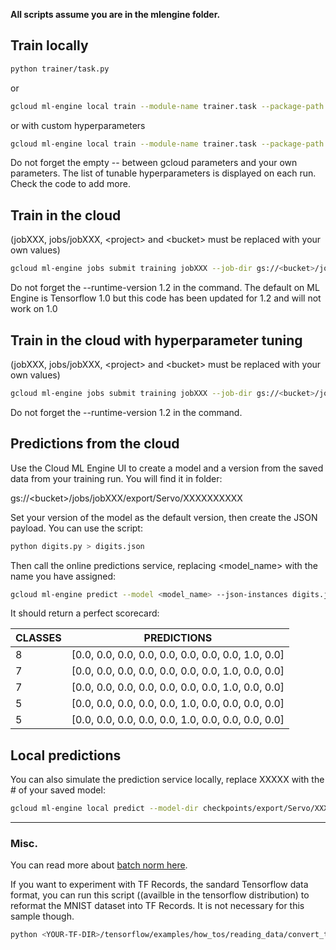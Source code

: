 **All scripts assume you are in the mlengine folder.**
## Train locally
```bash
python trainer/task.py
```
or
```bash
gcloud ml-engine local train --module-name trainer.task --package-path trainer
```
or with custom hyperparameters
```bash
gcloud ml-engine local train --module-name trainer.task --package-path trainer -- --hp-iterations 3000 --hp-dropout 0.5
```
Do not forget the empty -- between gcloud parameters and your own parameters. The list of tunable hyperparameters is displayed on each run. Check the code to add more.
## Train in the cloud
(jobXXX, jobs/jobXXX, &lt;project&gt; and &lt;bucket&gt; must be replaced with your own values)
```bash
gcloud ml-engine jobs submit training jobXXX --job-dir gs://<bucket>/jobs/jobXXX --project <project> --config config.yaml --module-name trainer.task --package-path trainer --runtime-version 1.2
```
Do not forget the  --runtime-version 1.2 in the command. The default on ML Engine is Tensorflow 1.0 but this code has been updated for 1.2 and will not work on 1.0

## Train in the cloud with hyperparameter tuning
(jobXXX, jobs/jobXXX, &lt;project&gt; and &lt;bucket&gt; must be replaced with your own values)
```bash
gcloud ml-engine jobs submit training jobXXX --job-dir gs://<bucket>/jobs/jobXXX --project <project> --config config-hptune6.yaml --module-name trainer.task --package-path trainer --runtime-version 1.2
```
Do not forget the  --runtime-version 1.2 in the command.

## Predictions from the cloud
Use the Cloud ML Engine UI to create a model and a version from
the saved data from your training run.
You will find it in folder:

gs://&lt;bucket&gt;/jobs/jobXXX/export/Servo/XXXXXXXXXX

Set your version of the model as the default version, then
create the JSON payload. You can use the script:
```bash
python digits.py > digits.json
```
Then call the online predictions service, replacing <model_name> with the name you have assigned:
```bash
gcloud ml-engine predict --model <model_name> --json-instances digits.json
```
It should return a perfect scorecard:

| CLASSES  | PREDICTIONS |
| ------------- | ------------- |
| 8  | [0.0, 0.0, 0.0, 0.0, 0.0, 0.0, 0.0, 0.0, 1.0, 0.0]  |
| 7  | [0.0, 0.0, 0.0, 0.0, 0.0, 0.0, 0.0, 1.0, 0.0, 0.0]  |
| 7  | [0.0, 0.0, 0.0, 0.0, 0.0, 0.0, 0.0, 1.0, 0.0, 0.0]  |
| 5  | [0.0, 0.0, 0.0, 0.0, 0.0, 1.0, 0.0, 0.0, 0.0, 0.0]  |
| 5  | [0.0, 0.0, 0.0, 0.0, 0.0, 1.0, 0.0, 0.0, 0.0, 0.0]  |
## Local predictions
You can also simulate the prediction service locally, replace XXXXX with the # of your saved model:
```bash
gcloud ml-engine local predict --model-dir checkpoints/export/Servo/XXXXX --json-instances digits.json
```

---
### Misc.

You can read more about [batch norm here](../README_BATCHNORM.md).

If you want to experiment with TF Records, the sandard Tensorflow
data format, you can run this script ((availble in the tensorflow distribution)
to reformat the MNIST dataset into TF Records. It is not necessary for this sample though.

```bash
python <YOUR-TF-DIR>/tensorflow/examples/how_tos/reading_data/convert_to_records.py --directory=data --validation_size=0
```


